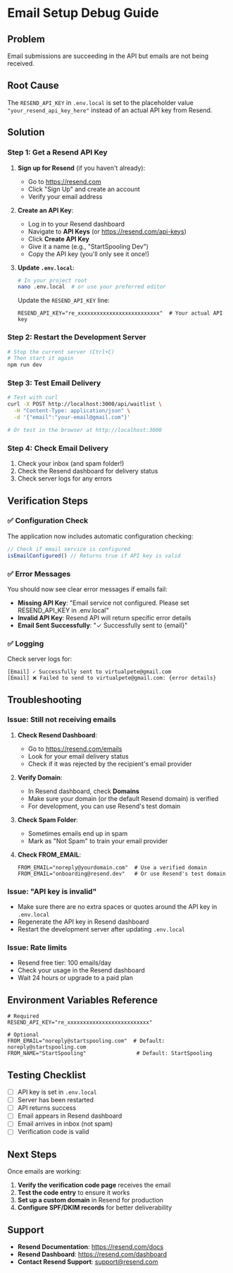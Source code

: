 # Email Setup Debug Guide

## Problem
Email submissions are succeeding in the API but emails are not being received.

## Root Cause
The `RESEND_API_KEY` in `.env.local` is set to the placeholder value `"your_resend_api_key_here"` instead of an actual API key from Resend.

## Solution

### Step 1: Get a Resend API Key

1. **Sign up for Resend** (if you haven't already):
   - Go to https://resend.com
   - Click "Sign Up" and create an account
   - Verify your email address

2. **Create an API Key**:
   - Log in to your Resend dashboard
   - Navigate to **API Keys** (or https://resend.com/api-keys)
   - Click **Create API Key**
   - Give it a name (e.g., "StartSpooling Dev")
   - Copy the API key (you'll only see it once!)

3. **Update `.env.local`**:
   ```bash
   # In your project root
   nano .env.local  # or use your preferred editor
   ```
   
   Update the `RESEND_API_KEY` line:
   ```env
   RESEND_API_KEY="re_xxxxxxxxxxxxxxxxxxxxxxxxxx"  # Your actual API key
   ```

### Step 2: Restart the Development Server

```bash
# Stop the current server (Ctrl+C)
# Then start it again
npm run dev
```

### Step 3: Test Email Delivery

```bash
# Test with curl
curl -X POST http://localhost:3000/api/waitlist \
  -H "Content-Type: application/json" \
  -d '{"email":"your-email@gmail.com"}'

# Or test in the browser at http://localhost:3000
```

### Step 4: Check Email Delivery

1. Check your inbox (and spam folder!)
2. Check the Resend dashboard for delivery status
3. Check server logs for any errors

## Verification Steps

### ✅ Configuration Check

The application now includes automatic configuration checking:

```typescript
// Check if email service is configured
isEmailConfigured() // Returns true if API key is valid
```

### ✅ Error Messages

You should now see clear error messages if emails fail:

- **Missing API Key**: "Email service not configured. Please set RESEND_API_KEY in .env.local"
- **Invalid API Key**: Resend API will return specific error details
- **Email Sent Successfully**: "✓ Successfully sent to {email}"

### ✅ Logging

Check server logs for:

```
[Email] ✓ Successfully sent to virtualpete@gmail.com
[Email] ❌ Failed to send to virtualpete@gmail.com: {error details}
```

## Troubleshooting

### Issue: Still not receiving emails

1. **Check Resend Dashboard**:
   - Go to https://resend.com/emails
   - Look for your email delivery status
   - Check if it was rejected by the recipient's email provider

2. **Verify Domain**:
   - In Resend dashboard, check **Domains**
   - Make sure your domain (or the default Resend domain) is verified
   - For development, you can use Resend's test domain

3. **Check Spam Folder**:
   - Sometimes emails end up in spam
   - Mark as "Not Spam" to train your email provider

4. **Check FROM_EMAIL**:
   ```env
   FROM_EMAIL="noreply@yourdomain.com"  # Use a verified domain
   FROM_EMAIL="onboarding@resend.dev"   # Or use Resend's test domain
   ```

### Issue: "API key is invalid"

- Make sure there are no extra spaces or quotes around the API key in `.env.local`
- Regenerate the API key in Resend dashboard
- Restart the development server after updating `.env.local`

### Issue: Rate limits

- Resend free tier: 100 emails/day
- Check your usage in the Resend dashboard
- Wait 24 hours or upgrade to a paid plan

## Environment Variables Reference

```env
# Required
RESEND_API_KEY="re_xxxxxxxxxxxxxxxxxxxxxxxxxx"

# Optional
FROM_EMAIL="noreply@startspooling.com"  # Default: noreply@startspooling.com
FROM_NAME="StartSpooling"                # Default: StartSpooling
```

## Testing Checklist

- [ ] API key is set in `.env.local`
- [ ] Server has been restarted
- [ ] API returns success
- [ ] Email appears in Resend dashboard
- [ ] Email arrives in inbox (not spam)
- [ ] Verification code is valid

## Next Steps

Once emails are working:

1. **Verify the verification code page** receives the email
2. **Test the code entry** to ensure it works
3. **Set up a custom domain** in Resend for production
4. **Configure SPF/DKIM records** for better deliverability

## Support

- **Resend Documentation**: https://resend.com/docs
- **Resend Dashboard**: https://resend.com/dashboard
- **Contact Resend Support**: support@resend.com
